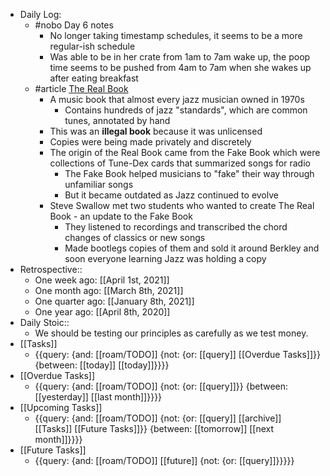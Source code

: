 - Daily Log:
    - #nobo Day 6 notes
        - No longer taking timestamp schedules, it seems to be a more regular-ish schedule
        - Was able to be in her crate from 1am to 7am wake up, the poop time seems to be pushed from 4am to 7am when she wakes up after eating breakfast
    - #article [The Real Book](https://99percentinvisible.org/episode/the-real-book/)
        - A music book that almost every jazz musician owned in 1970s
            - Contains hundreds of jazz "standards", which are common tunes, annotated by hand
        - This was an __illegal book__ because it was unlicensed
        - Copies were being made privately and discretely
        - The origin of the Real Book came from the Fake Book which were collections of Tune-Dex cards that summarized songs for radio
            - The Fake Book helped musicians to "fake" their way through unfamiliar songs
            - But it became outdated as Jazz continued to evolve
        - Steve Swallow met two students who wanted to create The Real Book - an update to the Fake Book
            - They listened to recordings and transcribed the chord changes of classics or new songs
            - Made bootlegs copies of them and sold it around Berkley and soon everyone learning Jazz was holding a copy
- Retrospective::
    - One week ago: [[April 1st, 2021]]
    - One month ago: [[March 8th, 2021]]
    - One quarter ago: [[January 8th, 2021]]
    - One year ago: [[April 8th, 2020]]
- Daily Stoic::
    - We should be testing our principles as carefully as we test money.
- [[Tasks]]
    - {{query: {and: [[roam/TODO]] {not: {or: [[query]] [[Overdue Tasks]]}} {between: [[today]] [[today]]}}}}
- [[Overdue Tasks]]
    - {{query: {and: [[roam/TODO]] {not: {or: [[query]]}} {between: [[yesterday]] [[last month]]}}}}
- [[Upcoming Tasks]]
    - {{query: {and: [[roam/TODO]] {not: {or: [[query]] [[archive]] [[Tasks]] [[Future Tasks]]}} {between: [[tomorrow]] [[next month]]}}}}
- [[Future Tasks]]
    - {{query: {and: [[roam/TODO]] [[future]] {not: {or: [[query]]}}}}}
